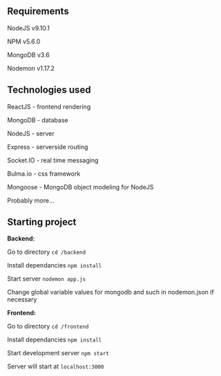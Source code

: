 ## Requirements

NodeJS v9.10.1

NPM v5.6.0

MongoDB v3.6

Nodemon v1.17.2

## Technologies used

ReactJS - frontend rendering

MongoDB - database

NodeJS - server

Express - serverside routing

Socket.IO - real time messaging

Bulma.io - css framework

Mongoose - MongoDB object modeling for NodeJS

Probably more...

## Starting project

**Backend:**

Go to directory `cd /backend`

Install dependancies `npm install`

Start server `nodemon app.js`

Change global variable values for mongodb and such in nodemon.json if necessary

**Frontend:**

Go to directory `cd /frontend`

Install dependancies `npm install`

Start development server `npm start`

Server will start at `localhost:3000`
